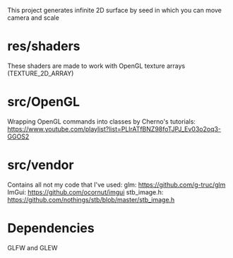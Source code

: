 This project generates infinite 2D surface by seed in which you can move camera and scale
# res/shaders
These shaders are made to work with OpenGL texture arrays (TEXTURE_2D_ARRAY)
# src/OpenGL
Wrapping OpenGL commands into classes by Cherno's tutorials:
https://www.youtube.com/playlist?list=PLlrATfBNZ98foTJPJ_Ev03o2oq3-GGOS2
# src/vendor
Contains all not my code that I've used:
glm: https://github.com/g-truc/glm
ImGui: https://github.com/ocornut/imgui
stb_image.h: https://github.com/nothings/stb/blob/master/stb_image.h
# Dependencies
GLFW and GLEW